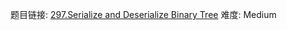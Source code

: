 题目链接: [297.Serialize and Deserialize Binary Tree][1]
难度: Medium

[1]: https://leetcode.com/problems/serialize-and-deserialize-binary-tree/